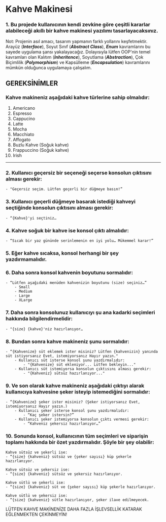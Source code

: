 # Kahve Makinesi
 
### 1. Bu projede kullanıcının kendi zevkine göre çeşitli kararlar alabileceği akıllı bir kahve makinesi yazılımı tasarlayacaksınız.
   Not: Projenin asıl amacı, tasarım yapmanın farklı yollarını keşfetmektir. Arayüz (_**Interface**_), Soyut Sınıf (**_Abstract Class_**), **_Enum_** kavramlarını bu sayede uygulama şansı yakalayacağız. Dolayısıyla lütfen OOP'nin temel kavramları olan Kalıtım (**_Inheritence_**), Soyutlama (**_Abstraction_**), Çok Biçimlilik (**_Polymorphism_**) ve Kapsülleme (**_Encapsulation_**) kavramlarını mümkün olduğunca uygulamaya çalışalım.

## GEREKSİNİMLER
 
###   Kahve makineniz aşağıdaki kahve türlerine sahip olmalıdır:

1. Americano
2. Espresso
3. Cappucino
4. Latte
5. Mocha
6. Macchiato
7. Affogato
8. Buzlu Kahve (Soğuk kahve)
9. Frappuccino (Soğuk kahve)
10. Irish

---

### 2. Kullanıcı geçersiz bir seçeneği seçerse konsolun çıktısını alması gerekir:
    - "Geçersiz seçim. Lütfen geçerli bir düğmeye basın!”

### 3. Kullanıcı geçerli düğmeye basarak istediği kahveyi seçtiğinde konsolun çıktısını alması gerekir:
    - “{Kahve}'yi seçtiniz…

### 4. Kahve soğuk bir kahve ise konsol çıktı almalıdır:
    - “Sıcak bir yaz gününde serinlemenin en iyi yolu… Mükemmel karar!”
### 5. Eğer kahve sıcaksa, konsol herhangi bir şey yazdırmamalıdır.


### 6. Daha sonra konsol kahvenin boyutunu sormalıdır:
    - “Lütfen aşağıdaki menüden kahvenizin boyutunu (size) seçiniz…”
        - Small
        - Medium
        - Large
        - XLarge

### 7. Daha sonra konsolunuz kullanıcıyı şu ana kadarki seçimleri hakkında bilgilendirmelidir:
    - "{size} {kahve}'niz hazırlanıyor…

### 8. Bundan sonra kahve makineniz şunu sormalıdır:
    - “{Kahvenize} süt eklemek ister misiniz? Lütfen {kahvenizin} yanında süt istiyorsanız Evet, istemiyorsanız Hayır yazın."
        - Kullanıcı süt isterse konsol şunu yazdırmalıdır:
            - "{Kahvenize} süt ekleniyor... Lütfen bekleyin..."
        - Kullanıcı süt istemiyorsa konsolun çıktısını alması gerekir:
            - "{Kahveniz} sütsüz hazırlanıyor..."

### 9. Ve son olarak kahve makineniz aşağıdaki çıktıyı alarak kullanıcıya kahvesine şeker isteyip istemediğini sormalıdır:
    - “{Kahvenize} şeker ister misiniz? (Şeker istiyorsanız Evet, istemiyorsanız Hayır yazın.)
        - Kullanıcı şeker isterse konsol şunu yazdırmalıdır:
            - “Kaç şeker istersin?”
        - Kullanıcı şeker istemiyorsa konsolun çıktı vermesi gerekir:
            - “Kahveniz şekersiz hazırlanıyor…”

### 10. Sonunda konsol, kullanıcının tüm seçimleri ve siparişin toplamı hakkında bir özet yazdırmalıdır. Şöyle bir şey olabilir:
```
Kahve sütsüz ve şekerli ise:
- “{size} {kahveniz} sütsüz ve {şeker sayısı} küp şekerle hazırlanıyor.

Kahve sütsüz ve şekersiz ise:
- “{size} {kahveniz} sütsüz ve şekersiz hazırlanıyor.

Kahve sütlü ve şekerli ise:
- “{size} {kahveniz} süt ve {şeker sayısı} küp şekerle hazırlanıyor.

Kahve sütlü ve şekersiz ise:
- “{size} {kahveniz} sütle hazırlanıyor, şeker ilave edilmeyecek.
```

LÜTFEN KAHVE MAKİNENİZE DAHA FAZLA İŞLEVSELLİK KATARAK EĞLENMEKTEN ÇEKİNMEYİN!
